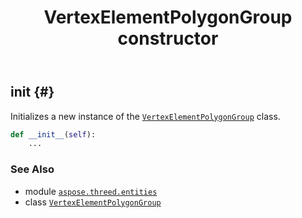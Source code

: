 ﻿---
title: VertexElementPolygonGroup constructor
second_title: Aspose.3D for Python via .NET API References
description: 
type: docs
weight: 10
url: /python-net/aspose.threed.entities/vertexelementpolygongroup/__init__/
is_root: false
---

## __init__ {#}

Initializes a new instance of the [`VertexElementPolygonGroup`](/3d/python-net/aspose.threed.entities/vertexelementpolygongroup) class.



```python
def __init__(self):
    ...
```





### See Also
* module [`aspose.threed.entities`](../../)
* class [`VertexElementPolygonGroup`](/3d/python-net/aspose.threed.entities/vertexelementpolygongroup)
